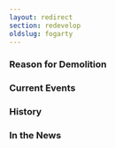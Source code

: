 ```yaml
---
layout: redirect
section: redevelop
oldslug: fogarty
---
```


### Reason for Demolition


### Current Events


### History


### In the News
